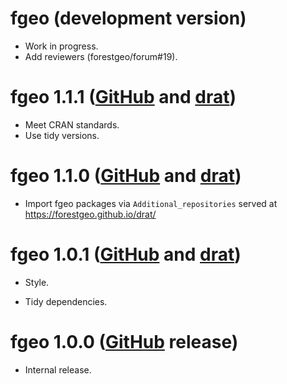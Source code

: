 # fgeo (development version)

* Work in progress.
* Add reviewers  (forestgeo/forum#19).

# fgeo 1.1.1 ([GitHub](https://github.com/forestgeo/fgeo/releases) and [drat](https://forestgeo.github.io/drat/))

* Meet CRAN standards.
* Use tidy versions.

# fgeo 1.1.0 ([GitHub](https://github.com/forestgeo/fgeo/releases) and [drat](https://forestgeo.github.io/drat/))

* Import fgeo packages via `Additional_repositories` served at <https://forestgeo.github.io/drat/>

# fgeo 1.0.1 ([GitHub](https://github.com/forestgeo/fgeo/releases) and [drat](https://forestgeo.github.io/drat/))

* Style.

* Tidy dependencies.

# fgeo 1.0.0 ([GitHub](https://github.com/forestgeo/fgeo/releases) release)

* Internal release.
